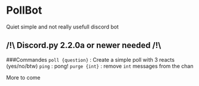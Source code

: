 # PollBot
Quiet simple and not really usefull discord bot

## /!\ Discord.py 2.2.0a or newer needed /!\

###Commandes
``poll {question}`` : Create a simple poll with 3 reacts (yes/no/btw)
``ping`` : pong!
``purge {int}`` : remove ``int`` messages from the chan

More to come
